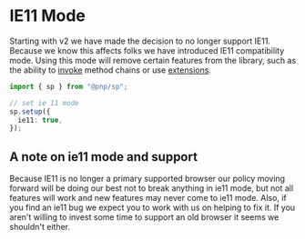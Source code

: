 # IE11 Mode

Starting with v2 we have made the decision to no longer support IE11. Because we know this affects folks we have introduced IE11 compatibility mode. Using this mode will remove certain features from the library, such as the ability to [invoke](./invokable.md) method chains or use [extensions](../odata/extensions.md).

```TypeScript
import { sp } from "@pnp/sp";

// set ie 11 mode
sp.setup({
  ie11: true,
});
```

## A note on ie11 mode and support

Because IE11 is no longer a primary supported browser our policy moving forward will be doing our best not to break anything in ie11 mode, but not all features will work and new features may never come to ie11 mode. Also, if you find an ie11 bug we expect you to work with us on helping to fix it. If you aren't willing to invest some time to support an old browser it seems we shouldn't either.







